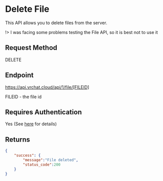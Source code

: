 # Delete File

This API allows you to delete files from the server.

!> I was facing some problems testing the File API, so it is best not to use it

## Request Method
DELETE

## Endpoint
https://api.vrchat.cloud/api/1/file/[FILEID]

FILEID - the file id

## Requires Authentication
Yes (See [here](/GettingStarted/QuickStart?id=authorization) for details)

## Returns

```json
{
    "success": {
        "message":"File deleted",
        "status_code":200
    }
}
```
